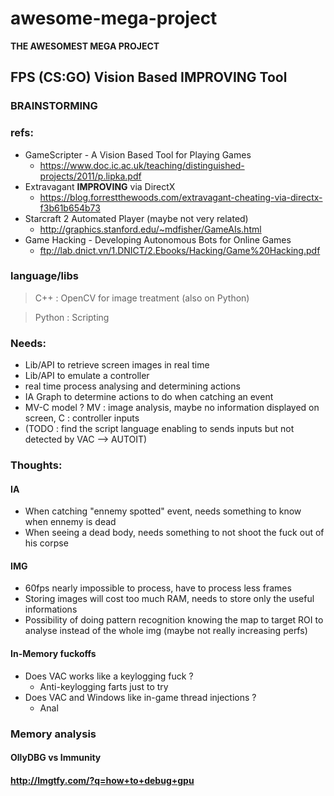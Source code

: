 # awesome-mega-project
 **THE AWESOMEST MEGA PROJECT**

## FPS (CS:GO) Vision Based **IMPROVING** Tool

### BRAINSTORMING

### refs: 
- GameScripter - A Vision Based Tool for Playing Games
  - https://www.doc.ic.ac.uk/teaching/distinguished-projects/2011/p.lipka.pdf
- Extravagant **IMPROVING** via DirectX
  - https://blog.forrestthewoods.com/extravagant-cheating-via-directx-f3b61b654b73
- Starcraft 2 Automated Player (maybe not very related)
  - http://graphics.stanford.edu/~mdfisher/GameAIs.html
- Game Hacking - Developing Autonomous Bots for Online Games
  - ftp://lab.dnict.vn/1.DNICT/2.Ebooks/Hacking/Game%20Hacking.pdf

### language/libs
>C++ : OpenCV for image treatment (also on Python)

>Python : Scripting

### Needs:
- Lib/API to retrieve screen images in real time
- Lib/API to emulate a controller
- real time process analysing and determining actions
- IA Graph to determine actions to do when catching an event
- MV-C model ? MV : image analysis, maybe no information displayed on screen, C : controller inputs
- (TODO : find the script language enabling to sends inputs but not detected by VAC --> AUTOIT)

### Thoughts: 
#### IA
- When catching "ennemy spotted" event, needs something to know when ennemy is dead
- When seeing a dead body, needs something to not shoot the fuck out of his corpse
#### IMG
- 60fps nearly impossible to process, have to process less frames
- Storing images will cost too much RAM, needs to store only the useful informations 
- Possibility of doing pattern recognition knowing the map to target ROI to analyse instead of the whole img (maybe not really increasing perfs)

#### In-Memory fuckoffs

- Does VAC works like a keylogging fuck ?
  - Anti-keylogging farts just to try
- Does VAC and Windows like in-game thread injections ?
  - Anal

### Memory analysis
#### OllyDBG vs Immunity
#### http://lmgtfy.com/?q=how+to+debug+gpu
